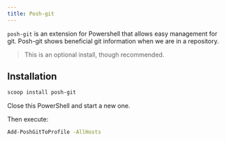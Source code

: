 ```yaml
---
title: Posh-git
---
```


`posh-git` is an extension for Powershell that allows easy management for git.
Posh-git shows beneficial git information when we are in a repository.

> This is an optional install, though recommended.

## Installation

```sh
scoop install posh-git
```

Close this PowerShell and start a new one.

Then execute:

```sh
Add-PoshGitToProfile -AllHosts
```
